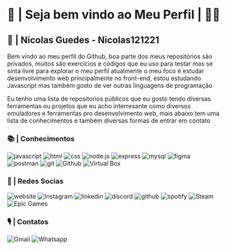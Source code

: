 # 🎉 | Seja bem vindo ao Meu Perfil |  👩‍💻

## 💾 | Nícolas Guedes - Nicolas121221

Bem vindo ao meu perfil do Github, boa parte dos meus repositórios são privados, muitos
são exercícios e códigos que eu uso para testar mas se sinta livre para explorar o meu perfil
atualmente o meu foco é estudar desenvolvimento web principalmente no front-end, estou estudando
Javascript mas também gosto de ver outras linguagens de programação

Eu tenho uma lista de repositorios públicos que eu gosto tendo diversas ferramentas ou projetos que
eu acho interresante como diversos emuladores e ferramentas pro desenvolvimento web, mais abaixo tem
uma lista de conhecimentos e também diversas formas de entrar em contato

### 📚 | Conhecimentos

   ![javascript](https://img.shields.io/badge/JavaScript-F7DF1E.svg?style=for-the-badge&logo=JavaScript&logoColor=black)
   ![html](https://img.shields.io/badge/HTML5-E34F26.svg?style=for-the-badge&logo=HTML5&logoColor=white)
   ![css](https://img.shields.io/badge/CSS3-1572B6.svg?style=for-the-badge&logo=CSS3&logoColor=white)
   ![node.js](https://img.shields.io/badge/Node.js-5FA04E.svg?style=for-the-badge&logo=nodedotjs&logoColor=white)
   ![express](https://img.shields.io/badge/Express-000000.svg?style=for-the-badge&logo=Express&logoColor=white)
   ![mysql](https://img.shields.io/badge/MySQL-4479A1.svg?style=for-the-badge&logo=MySQL&logoColor=white)
   ![figma](https://img.shields.io/badge/Figma-F24E1E.svg?style=for-the-badge&logo=Figma&logoColor=white)
   ![postman](https://img.shields.io/badge/Postman-FF6C37.svg?style=for-the-badge&logo=Postman&logoColor=white)
   ![git](https://img.shields.io/badge/Git-F05032.svg?style=for-the-badge&logo=Git&logoColor=white)
   ![Github](https://img.shields.io/badge/GitHub-181717.svg?style=for-the-badge&logo=GitHub&logoColor=white)
   ![Virtual Box](https://img.shields.io/badge/VirtualBox-2F61B4.svg?style=for-the-badge&logo=VirtualBox&logoColor=white)

### 📱 | Redes Socias

   ![website](https://img.shields.io/badge/website-000000?style=for-the-badge&logo=About.me&logoColor=white)
   ![Instagram](https://img.shields.io/badge/Instagram-FF0069.svg?style=for-the-badge&logo=Instagram&logoColor=white)
   ![linkedin](https://img.shields.io/badge/LinkedIn-0077B5?style=for-the-badge&logo=linkedin&logoColor=white)
   ![discord](https://img.shields.io/badge/Discord-5865F2.svg?style=for-the-badge&logo=Discord&logoColor=white)
   ![github](https://img.shields.io/badge/GitHub-181717.svg?style=for-the-badge&logo=GitHub&logoColor=white)
   ![spotify](https://img.shields.io/badge/Spotify-1ED760.svg?style=for-the-badge&logo=Spotify&logoColor=white)
   ![Steam](https://img.shields.io/badge/Steam-000000?style=for-the-badge&logo=steam&logoColor=white)
   ![Epic Games](https://img.shields.io/badge/Epic%20Games-313131?style=for-the-badge&logo=Epic%20Games&logoColor=white)

### 🎙 | Contatos

   ![Gmail](https://img.shields.io/badge/Gmail-D14836?style=for-the-badge&logo=gmail&logoColor=white)
   ![Whatsapp](https://img.shields.io/badge/WhatsApp-25D366.svg?style=for-the-badge&logo=WhatsApp&logoColor=white)
